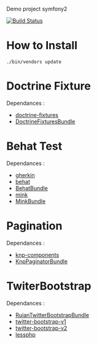 Demo project symfony2

[![Build Status](https://secure.travis-ci.org/ruian/DemoProject.png)](http://travis-ci.org/ruian/DemoProject)

How to Install
==============

``` 
./bin/vendors update 
```

Doctrine Fixture
================

Dependances :

 * [doctrine-fixtures](http://github.com/doctrine/data-fixtures)
 * [DoctrineFixturesBundle](http://github.com/doctrine/DoctrineFixturesBundle)


Behat Test
==========

Dependances :
 
 * [gherkin](http://github.com/Behat/Gherkin)
 * [behat](http://github.com/Behat/Behat)
 * [BehatBundle](http://github.com/Behat/BehatBundle)
 * [mink](http://github.com/Behat/Mink)
 * [MinkBundle](http://github.com/Behat/MinkBundle)


Pagination
==========

Dependances : 
 
 * [knp-components](http://github.com/KnpLabs/knp-components)
 * [KnpPaginatorBundle](http://github.com/KnpLabs/KnpPaginatorBundle)


TwiterBootstrap
===============

Dependances :

 * [RuianTwitterBootstrapBundle](http://github.com/ruian/TwitterBootstrapBundle)
 * [twitter-bootstrap-v1](http://github.com/twitter/bootstrap)
 * [twitter-bootstrap-v2](http://github.com/twitter/bootstrap/tree/2.0-wip)
 * [lessphp](http://github.com/leafo/lessphp)
